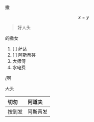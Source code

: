 撒

$$x = y$$

> 好人头

的撒女

1. [ ] 萨达
2. [ ] 阿斯蒂芬
3. 大师傅
4. 水电费

[/](/阿斯蒂芬)啊

~~人头~~

| 切勿 | 阿道夫 |
| :--- | :--- |
|  按到发 | 阿斯蒂发 |



